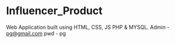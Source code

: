 # Influencer_Product
Web Application built using HTML, CSS, JS PHP &amp; MYSQL.
Admin - pg@gmail.com  pwd - pg
